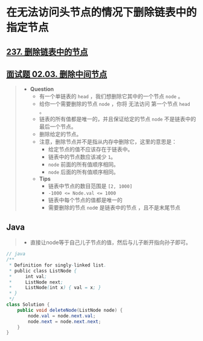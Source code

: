 # 在无法访问头节点的情况下删除链表中的指定节点

## [237. 删除链表中的节点](https://leetcode.cn/problems/delete-node-in-a-linked-list/)

## [面试题 02.03. 删除中间节点](https://leetcode.cn/problems/delete-middle-node-lcci/)

> - **Question**
>   - 有一个单链表的 `head` ，我们想删除它其中的一个节点 `node` 。
>   - 给你一个需要删除的节点 `node` ，你将 无法访问 第一个节点  `head` 。
>   - 链表的所有值都是唯一的，并且保证给定的节点 `node` 不是链表中的最后一个节点。
>   - 删除给定的节点。
>   - 注意，删除节点并不是指从内存中删除它，这里的意思是：  
>     - 给定节点的值不应该存在于链表中。
>     - 链表中的节点数应该减少 `1`。
>     - `node` 前面的所有值顺序相同。
>     - `node` 后面的所有值顺序相同。
>   - **Tips**
>     - 链表中节点的数目范围是 `[2, 1000]`  
>     - `-1000 <= Node.val <= 1000`  
>     - 链表中每个节点的值都是唯一的  
>     - 需要删除的节点 `nod`e 是链表中的节点 ，且不是末尾节点

## Java

> - 直接让node等于自己儿子节点的值，然后与儿子断开指向孙子即可。

```java
// java
/**
 * Definition for singly-linked list.
 * public class ListNode {
 *     int val;
 *     ListNode next;
 *     ListNode(int x) { val = x; }
 * }
 */
class Solution {
    public void deleteNode(ListNode node) {
        node.val = node.next.val;
        node.next = node.next.next;
    }
}
```
